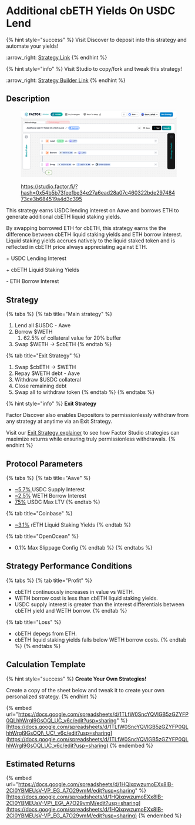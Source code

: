 # Additional cbETH Yields On USDC Lend

{% hint style="success" %}
Visit Discover to deposit into this strategy and automate your yields!

:arrow\_right: [Strategy Link](https://pro.factor.fi/strategies/0xF012611ACF97E7de0381C8B2B8024A6b90794955)
{% endhint %}

{% hint style="info" %}
Visit Studio to copy/fork and tweak this strategy!

:arrow\_right: [Strategy Builder Link](https://studio.factor.fi/?hash=0x54b5b73feefbe34e27a6ead28a07c460322bde29748473ce3b684519a4d3c395)
{% endhint %}

## Description

<figure><img src="../../../../.gitbook/assets/image (74).png" alt=""><figcaption><p><a href="https://studio.factor.fi/?hash=0x54b5b73feefbe34e27a6ead28a07c460322bde29748473ce3b684519a4d3c395">https://studio.factor.fi/?hash=0x54b5b73feefbe34e27a6ead28a07c460322bde29748473ce3b684519a4d3c395</a></p></figcaption></figure>

This strategy earns USDC lending interest on Aave and borrows ETH to generate additional cbETH liquid staking yields.

By swapping borrowed ETH for cbETH, this strategy earns the the difference between cbETH liquid staking yields and ETH borrow interest. Liquid staking yields accrues natively to the liquid staked token and is reflected in cbETH price always appreciating against ETH.

\+ USDC Lending Interest

\+ cbETH Liquid Staking Yields

\- ETH Borrow Interest

## Strategy

{% tabs %}
{% tab title="Main strategy" %}
1. Lend all $USDC - Aave
2. Borrow $WETH
   1. 62.5% of collateral value for 20% buffer
3. Swap $WETH → $cbETH
{% endtab %}

{% tab title="Exit Strategy" %}
1. Swap $cbETH → $WETH
2. Repay $WETH debt - Aave
3. Withdraw $USDC collateral
4. Close remaining debt
5. Swap all to withdraw token
{% endtab %}
{% endtabs %}

{% hint style="info" %}
**Exit Strategy**

Factor Discover also enables Depositors to permissionlessly withdraw from any strategy at anytime via an Exit Strategy.

Visit our [Exit Strategy explainer](../../../../factor-studio/studio-pro/exit-strategy.md) to see how Factor Studio strategies can maximize returns while ensuring truly permissionless withdrawals.
{% endhint %}

## Protocol Parameters

{% tabs %}
{% tab title="Aave" %}
* [\~5.7% ](https://app.aave.com/reserve-overview/?underlyingAsset=0x833589fcd6edb6e08f4c7c32d4f71b54bda02913\&marketName=proto_base_v3)USDC Supply Interest
* [\~2.5%](https://app.aave.com/reserve-overview/?underlyingAsset=0x4200000000000000000000000000000000000006\&marketName=proto_base_v3) WETH Borrow Interest
* [75%](https://app.aave.com/reserve-overview/?underlyingAsset=0x833589fcd6edb6e08f4c7c32d4f71b54bda02913\&marketName=proto_base_v3) USDC Max LTV
{% endtab %}

{% tab title="Coinbase" %}
* [\~3.1%](https://www.coinbase.com/en-gb/earn/staking/coinbase-wrapped-staked-eth) rETH Liquid Staking Yields
{% endtab %}

{% tab title="OpenOcean" %}
* 0.1% Max Slippage Config
{% endtab %}
{% endtabs %}

## Strategy Performance Conditions

{% tabs %}
{% tab title="Profit" %}
* cbETH continuously increases in value vs WETH.
* WETH borrow cost is less than cbETH liquid staking yields.
* USDC supply interest is greater than the interest differentials between cbETH yield and WETH borrow.
{% endtab %}

{% tab title="Loss" %}
* cbETH depegs from ETH.
* cbETH liquid staking yields falls below WETH borrow costs.
{% endtab %}
{% endtabs %}

## Calculation Template

{% hint style="success" %}
**Create Your Own Strategies!**

Create a copy of the sheet below and tweak it to create your own personalized strategy.
{% endhint %}

{% embed url="https://docs.google.com/spreadsheets/d/1TLfW0SncYQVlGB5zGZYFP0QLhhWrgI9GsOQl_UC_v6c/edit?usp=sharing" %}
[https://docs.google.com/spreadsheets/d/1TLfW0SncYQVlGB5zGZYFP0QLhhWrgI9GsOQl\_UC\_v6c/edit?usp=sharing](https://docs.google.com/spreadsheets/d/1TLfW0SncYQVlGB5zGZYFP0QLhhWrgI9GsOQl_UC_v6c/edit?usp=sharing)
{% endembed %}

## Estimated Returns

{% embed url="https://docs.google.com/spreadsheets/d/1HQixpwzumoEXx8lB-2CI0YBMEUsV-VP_EG_A7O29vmM/edit?usp=sharing" %}
[https://docs.google.com/spreadsheets/d/1HQixpwzumoEXx8lB-2CI0YBMEUsV-VP\_EG\_A7O29vmM/edit?usp=sharing](https://docs.google.com/spreadsheets/d/1HQixpwzumoEXx8lB-2CI0YBMEUsV-VP_EG_A7O29vmM/edit?usp=sharing)
{% endembed %}
